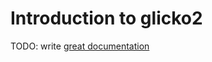 # Introduction to glicko2

TODO: write [great documentation](http://jacobian.org/writing/what-to-write/)
